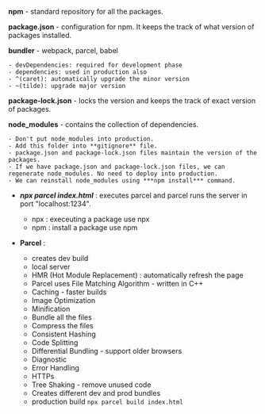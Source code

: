 **npm** - standard repository for all the packages.

**package.json** - configuration for npm. It keeps the track of what version of packages installed.

**bundler** - webpack, parcel, babel

    - devDependencies: required for development phase
    - dependencies: used in production also
    - ^(caret): automatically upgrade the minor version
    - ~(tilde): upgrade major version

**package-lock.json** - locks the version and keeps the track of exact version of packages.

**node_modules** - contains the collection of dependencies. 

    - Don't put node_modules into production. 
    - Add this folder into **gitignore** file.
    - package.json and package-lock.json files maintain the version of the packages.
    - If we have package.json and package-lock.json files, we can regenerate node_modules. No need to deploy into production. 
    - We can reinstall node_modules using ***npm install*** command.

- ***npx parcel index.html*** : executes parcel and parcel runs the server in port "localhost:1234".
    - npx : execeuting a package use npx
    - npm : install a package use npm

- **Parcel** : 
    - creates dev build
    - local server
    - HMR (Hot Module Replacement) : automatically refresh the page
    - Parcel uses File Matching Algorithm - written in C++
    - Caching - faster builds
    - Image Optimization 
    - Minification
    - Bundle all the files
    - Compress the files
    - Consistent Hashing
    - Code Splitting
    - Differential Bundling - support older browsers
    - Diagnostic
    - Error Handling
    - HTTPs
    - Tree Shaking - remove unused code
    - Creates different dev and prod bundles
    - production build `npx parcel build index.html`
    